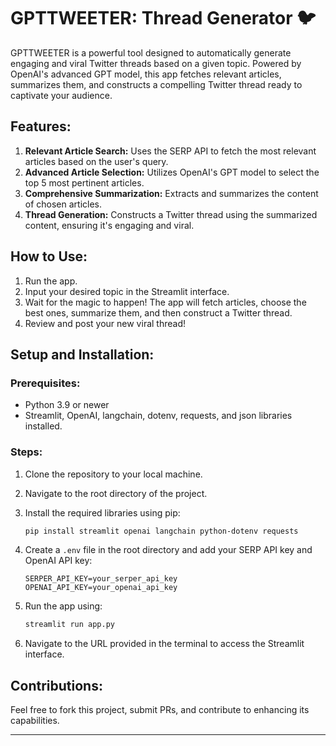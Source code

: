 
# GPTTWEETER: Thread Generator 🐦

GPTTWEETER is a powerful tool designed to automatically generate engaging and viral Twitter threads based on a given topic. Powered by OpenAI's advanced GPT model, this app fetches relevant articles, summarizes them, and constructs a compelling Twitter thread ready to captivate your audience.

## Features:

1. **Relevant Article Search:** Uses the SERP API to fetch the most relevant articles based on the user's query.
2. **Advanced Article Selection:** Utilizes OpenAI's GPT model to select the top 5 most pertinent articles.
3. **Comprehensive Summarization:** Extracts and summarizes the content of chosen articles.
4. **Thread Generation:** Constructs a Twitter thread using the summarized content, ensuring it's engaging and viral.

## How to Use:

1. Run the app.
2. Input your desired topic in the Streamlit interface.
3. Wait for the magic to happen! The app will fetch articles, choose the best ones, summarize them, and then construct a Twitter thread.
4. Review and post your new viral thread!

## Setup and Installation:

### Prerequisites:

- Python 3.9 or newer
- Streamlit, OpenAI, langchain, dotenv, requests, and json libraries installed.

### Steps:

1. Clone the repository to your local machine.
2. Navigate to the root directory of the project.
3. Install the required libraries using pip:

    ```bash
    pip install streamlit openai langchain python-dotenv requests
    ```

4. Create a `.env` file in the root directory and add your SERP API key and OpenAI API key:

    ```env
    SERPER_API_KEY=your_serper_api_key
    OPENAI_API_KEY=your_openai_api_key
    ```

5. Run the app using:

    ```bash
    streamlit run app.py
    ```

6. Navigate to the URL provided in the terminal to access the Streamlit interface.

## Contributions:

Feel free to fork this project, submit PRs, and contribute to enhancing its capabilities.

---
